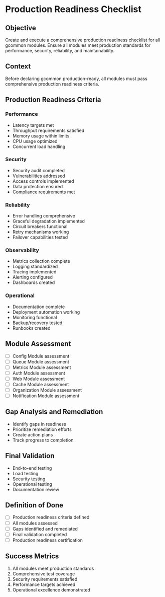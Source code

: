 <!-- file: docs/production-readiness-checklist.md -->
<!-- version: 1.1.0 -->
<!-- guid: 9e45e00b-dcbc-4bdb-a25b-03b488a90446 -->

# Production Readiness Checklist

## Objective

Create and execute a comprehensive production readiness checklist for all
gcommon modules. Ensure all modules meet production standards for performance,
security, reliability, and maintainability.

## Context

Before declaring gcommon production-ready, all modules must pass comprehensive
production readiness criteria.

## Production Readiness Criteria

### Performance

- Latency targets met
- Throughput requirements satisfied
- Memory usage within limits
- CPU usage optimized
- Concurrent load handling

### Security

- Security audit completed
- Vulnerabilities addressed
- Access controls implemented
- Data protection ensured
- Compliance requirements met

### Reliability

- Error handling comprehensive
- Graceful degradation implemented
- Circuit breakers functional
- Retry mechanisms working
- Failover capabilities tested

### Observability

- Metrics collection complete
- Logging standardized
- Tracing implemented
- Alerting configured
- Dashboards created

### Operational

- Documentation complete
- Deployment automation working
- Monitoring functional
- Backup/recovery tested
- Runbooks created

## Module Assessment

- [ ] Config Module assessment
- [ ] Queue Module assessment
- [ ] Metrics Module assessment
- [ ] Auth Module assessment
- [ ] Web Module assessment
- [ ] Cache Module assessment
- [ ] Organization Module assessment
- [ ] Notification Module assessment

## Gap Analysis and Remediation

- Identify gaps in readiness
- Prioritize remediation efforts
- Create action plans
- Track progress to completion

## Final Validation

- End-to-end testing
- Load testing
- Security testing
- Operational testing
- Documentation review

## Definition of Done

- [ ] Production readiness criteria defined
- [ ] All modules assessed
- [ ] Gaps identified and remediated
- [ ] Final validation completed
- [ ] Production readiness certification

## Success Metrics

1. All modules meet production standards
2. Comprehensive test coverage
3. Security requirements satisfied
4. Performance targets achieved
5. Operational excellence demonstrated
